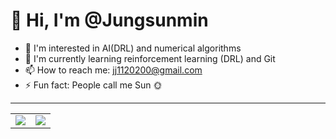 # 👋 Hi, I'm @Jungsunmin

- 👀 I'm interested in AI(DRL) and numerical algorithms  
- 🌱 I'm currently learning reinforcement learning (DRL) and Git  
- 📫 How to reach me: [jj1120200@gmail.com](mailto:jj1120200@gmail.com)  
- ⚡ Fun fact: People call me Sun 🌞  

---

<table>
  <tr>
    <td>
      <a href="https://solved.ac/just5683/">
        <img src="http://mazassumnida.wtf/api/v2/generate_badge?boj=just5683" />
      </a>
    </td>
    <td>
      <img src="https://github-readme-stats.vercel.app/api?username=Jungsunmin&show_icons=true&theme=radical" />
    </td>
  </tr>
</table>
